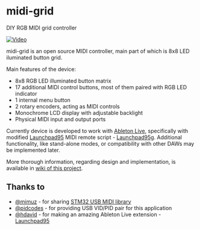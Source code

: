 # midi-grid
DIY RGB MIDI grid controller

[![Video](https://img.youtube.com/vi/7otjcxH8tro/0.jpg)](https://youtu.be/7otjcxH8tro "Demo video")

midi-grid is an open source MIDI controller, main part of which is 8x8 LED iluminated button grid.

Main features of the device:
- 8x8 RGB LED illuminated button matrix
- 17 additional MIDI control buttons, most of them paired with RGB LED indicator
- 1 internal menu button
- 2 rotary encoders, acting as MIDI controls
- Monochrome LCD display with adjustable backlight
- Physical MIDI input and output ports

Currently device is developed to work with [Ableton Live](https://www.ableton.com/en/live/),
specifically with modified [Launchpad95](http://motscousus.com/stuff/2011-07_Novation_Launchpad_Ableton_Live_Scripts/)
MIDI remote script - [Launchpad95g](https://github.com/zukaitis/Launchpad95g). Additional functionality, like stand-alone modes,
or compatibility with other DAWs may be implemented later.

More thorough information, regarding design and implementation, is available in [wiki of this project](https://github.com/zukaitis/midi-grid/wiki).

## Thanks to
- [@mimuz](https://github.com/mimuz) - for sharing [STM32 USB MIDI library](https://github.com/mimuz/mimuz-tuch)
- [@pidcodes](https://github.com/pidcodes) - for providing USB VID/PID pair for this application
- [@hdavid](https://github.com/hdavid) - for making an amazing Ableton Live extension - [Launchpad95](https://github.com/hdavid/Launchpad95)
